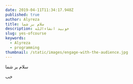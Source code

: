 ```yaml
---
date: 2019-04-11T11:34:17.948Z
published: true
author: Alyreza
title: سلام بر شما
description: خوبید انشاءالله
slug: yes-ofcourse
keywords:
  - Alyreza
  - programming
thumbnail: /static/images/engage-with-the-audience.jpg
---
```

سلام بر شما

خب

